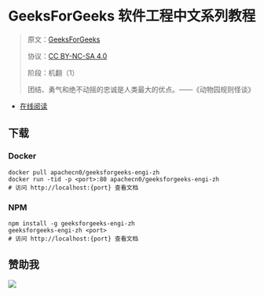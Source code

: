 # GeeksForGeeks 软件工程中文系列教程

> 原文：[GeeksForGeeks](https://geeksforgeeks.org/)
> 
> 协议：[CC BY-NC-SA 4.0](http://creativecommons.org/licenses/by-nc-sa/4.0/)
> 
> 阶段：机翻（1）
> 
> 团结、勇气和绝不动摇的忠诚是人类最大的优点。——《动物园规则怪谈》

* [在线阅读](https://g4g-engi.flygon.net)
## 下载

### Docker

```
docker pull apachecn0/geeksforgeeks-engi-zh
docker run -tid -p <port>:80 apachecn0/geeksforgeeks-engi-zh
# 访问 http://localhost:{port} 查看文档
```

### NPM

```
npm install -g geeksforgeeks-engi-zh
geeksforgeeks-engi-zh <port>
# 访问 http://localhost:{port} 查看文档
```

## 赞助我

![](https://img-blog.csdnimg.cn/20200112005920729.png)
